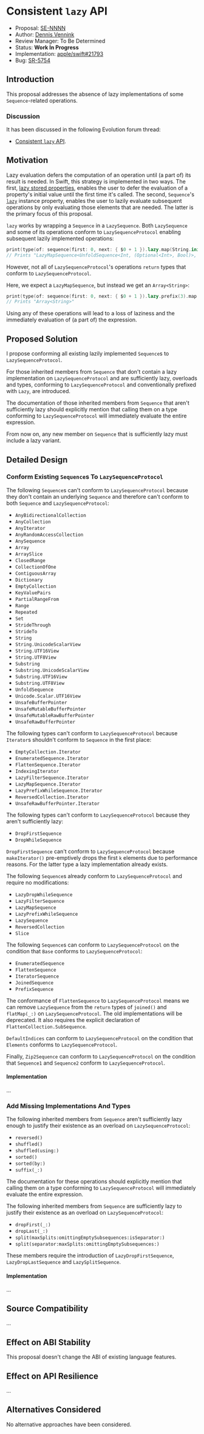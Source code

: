 # Consistent `lazy` API

- Proposal: [SE-NNNN](nnnn-consistent-lazy-api.md)
- Author: [Dennis Vennink](https://github.com/dennisvennink)
- Review Manager: To Be Determined
- Status: **Work In Progress**
- Implementation: [apple/swift#21793](https://github.com/apple/swift/pull/21793)
- Bug: [SR-5754](https://bugs.swift.org/browse/SR-5754)

## Introduction

This proposal addresses the absence of lazy implementations of some `Sequence`-related operations.

### Discussion

It has been discussed in the following Evolution forum thread:

- [Consistent `lazy` API](https://forums.swift.org/t/consistent-lazy-api/19501).

## Motivation

Lazy evaluation defers the computation of an operation until (a part of) its result is needed. In Swift, this strategy is implemented in two ways. The first, [lazy stored properties](https://docs.swift.org/swift-book/LanguageGuide/Properties.html#ID257), enables the user to defer the evaluation of a property's initial value until the first time it's called. The second, `Sequence`'s [`lazy`](https://developer.apple.com/documentation/swift/sequence/1641562-lazy) instance property, enables the user to lazily evaluate subsequent operations by only evaluating those elements that are needed. The latter is the primary focus of this proposal.

`lazy` works by wrapping a `Sequence` in a `LazySequence`. Both `LazySequence` and some of its operations conform to `LazySequenceProtocol` enabling subsequent lazily implemented operations:

```swift
print(type(of: sequence(first: 0, next: { $0 + 1 }).lazy.map(String.init)))
// Prints "LazyMapSequence<UnfoldSequence<Int, (Optional<Int>, Bool)>, String>"
```

However, not all of `LazySequenceProtocol`'s operations `return` types that conform to `LazySequenceProtocol`.

Here, we expect a `LazyMapSequence`, but instead we get an `Array<String>`:

```swift
print(type(of: sequence(first: 0, next: { $0 + 1 }).lazy.prefix(3).map(String.init)))
// Prints "Array<String>"
```

Using any of these operations will lead to a loss of laziness and the immediately evaluation of (a part of) the expression.

## Proposed Solution

I propose conforming all existing lazily implemented `Sequence`s to `LazySequenceProtocol`.

For those inherited members from `Sequence` that don't contain a lazy implementation on `LazySequenceProtocol` and are sufficiently lazy, overloads and types, conforming to `LazySequenceProtocol` and conventionally prefixed with `Lazy`, are introduced.

The documentation of those inherited members from `Sequence` that aren't sufficiently lazy should explicitly mention that calling them on a type conforming to `LazySequenceProtocol` will immediately evaluate the entire expression.

From now on, any new member on `Sequence` that is sufficiently lazy must include a lazy variant.

## Detailed Design

### Conform Existing `Sequence`s To `LazySequenceProtocol`

The following `Sequence`s can't conform to `LazySequenceProtocol` because they don't contain an underlying `Sequence` and therefore can't conform to both `Sequence` and `LazySequenceProtocol`:

- `AnyBidirectionalCollection`
- `AnyCollection`
- `AnyIterator`
- `AnyRandomAccessCollection`
- `AnySequence`
- `Array`
- `ArraySlice`
- `ClosedRange`
- `CollectionOfOne`
- `ContiguousArray`
- `Dictionary`
- `EmptyCollection`
- `KeyValuePairs`
- `PartialRangeFrom`
- `Range`
- `Repeated`
- `Set`
- `StrideThrough`
- `StrideTo`
- `String`
- `String.UnicodeScalarView`
- `String.UTF16View`
- `String.UTF8View`
- `Substring`
- `Substring.UnicodeScalarView`
- `Substring.UTF16View`
- `Substring.UTF8View`
- `UnfoldSequence`
- `Unicode.Scalar.UTF16View`
- `UnsafeBufferPointer`
- `UnsafeMutableBufferPointer`
- `UnsafeMutableRawBufferPointer`
- `UnsafeRawBufferPointer`

The following types can't conform to `LazySequenceProtocol` because `Iterator`s shouldn't conform to `Sequence` in the first place:

- `EmptyCollection.Iterator`
- `EnumeratedSequence.Iterator`
- `FlattenSequence.Iterator`
- `IndexingIterator`
- `LazyFilterSequence.Iterator`
- `LazyMapSequence.Iterator`
- `LazyPrefixWhileSequence.Iterator`
- `ReversedCollection.Iterator`
- `UnsafeRawBufferPointer.Iterator`

The following types can't conform to `LazySequenceProtocol` because they aren't sufficiently lazy:

 - `DropFirstSequence`
 - `DropWhileSequence`

`DropFirstSequence` can't conform to `LazySequenceProtocol` because `makeIterator()` pre-emptively drops the first `k` elements due to performance reasons. For the latter type a lazy implementation already exists.

The following `Sequence`s already conform to `LazySequenceProtocol` and require no modifications:

- `LazyDropWhileSequence`
- `LazyFilterSequence`
- `LazyMapSequence`
- `LazyPrefixWhileSequence`
- `LazySequence`
- `ReversedCollection`
- `Slice`

The following `Sequence`s can conform to `LazySequenceProtocol` on the condition that `Base` conforms to `LazySequenceProtocol`:

- `EnumeratedSequence`
- `FlattenSequence`
- `IteratorSequence`
- `JoinedSequence`
- `PrefixSequence`

The conformance of `FlattenSequence` to `LazySequenceProtocol` means we can remove `LazySequence` from the `return` types of `joined()` and `flatMap(_:)` on `LazySequenceProtocol`. The old implementations will be deprecated. It also requires the explicit declaration of `FlattenCollection.SubSequence`.

`DefaultIndices` can conform to `LazySequenceProtocol` on the condition that `Elements` conforms to `LazySequenceProtocol`.

Finally, `Zip2Sequence` can conform to `LazySequenceProtocol` on the condition that `Sequence1` and `Sequence2` conform to `LazySequenceProtocol`.

#### Implementation

...

### Add Missing Implementations And Types

The following inherited members from `Sequence` aren't sufficiently lazy enough to justify their existence as an overload on `LazySequenceProtocol`:

- `reversed()`
- `shuffled()`
- `shuffled(using:)`
- `sorted()`
- `sorted(by:)`
- `suffix(_:)`

The documentation for these operations should explicitly mention that calling them on a type conforming to `LazySequenceProtocol` will immediately evaluate the entire expression.

The following inherited members from `Sequence` are sufficiently lazy to justify their existence as an overload on `LazySequenceProtocol`:

- `dropFirst(_:)`
- `dropLast(_:)`
- `split(maxSplits:omittingEmptySubsequences:isSeparator:)`
- `split(separator:maxSplits:omittingEmptySubsequences:)`

These members require the introduction of `LazyDropFirstSequence`, `LazyDropLastSequence` and `LazySplitSequence`.

#### Implementation

...

## Source Compatibility

...

## Effect on ABI Stability

This proposal doesn't change the ABI of existing language features.

## Effect on API Resilience

...

## Alternatives Considered

No alternative approaches have been considered.
